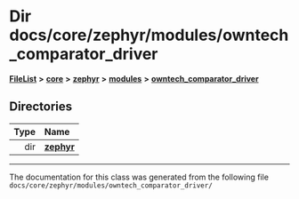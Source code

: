 

# Dir docs/core/zephyr/modules/owntech\_comparator\_driver



[**FileList**](files.md) **>** [**core**](dir_771164b9325b04f1442f7a3ffa8ecb89.md) **>** [**zephyr**](dir_09002e7ce91f09aeb040dfd1861a47f4.md) **>** [**modules**](dir_6d0fb8ab814c517e7f155fb837e32f72.md) **>** [**owntech\_comparator\_driver**](dir_5e1fc12cba5504c19e6728f660c9416f.md)














## Directories

| Type | Name |
| ---: | :--- |
| dir | [**zephyr**](dir_d1334978536d898e33969dcd9ce58335.md) <br> |

























































------------------------------
The documentation for this class was generated from the following file `docs/core/zephyr/modules/owntech_comparator_driver/`

